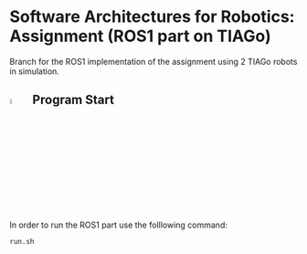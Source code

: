 # Software Architectures for Robotics: Assignment (ROS1 part on TIAGo)
Branch for the ROS1 implementation of the assignment using 2 TIAGo robots in simulation.

## <img src="https://user-images.githubusercontent.com/62358773/175919787-96dfd662-af73-4ab6-a6ad-e7049ff1336e.png" width="5%" height="5%">&nbsp;&nbsp;&nbsp;Program Start
In order to run the ROS1 part use the folllowing command:
 ```
 run.sh
 ```

